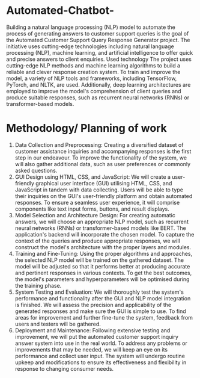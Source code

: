 # Automated-Chatbot-
Building a natural language processing (NLP) model to automate the process of generating answers to customer support queries is the goal of the Automated Customer Support Query Response Generator project. The initiative uses cutting-edge technologies including natural language processing (NLP), machine learning, and artificial intelligence to offer quick and precise answers to client enquiries.
Used technology
The project uses cutting-edge NLP methods and machine learning algorithms to build a reliable and clever response creation system. To train and improve the model, a variety of NLP tools and frameworks, including TensorFlow, PyTorch, and NLTK, are used. Additionally, deep learning architectures are employed to improve the model's comprehension of client queries and produce suitable responses, such as recurrent neural networks (RNNs) or transformer-based models.

# Methodology/ Planning of work
1. Data Collection and Preprocessing:
Creating a diversified dataset of customer assistance inquiries and accompanying responses is the first step in our endeavour. To improve the functionality of the system, we will also gather additional data, such as user preferences or commonly asked questions.
2. GUI Design using HTML, CSS, and JavaScript:
We will create a user-friendly graphical user interface (GUI) utilising HTML, CSS, and JavaScript in tandem with data collecting. Users will be able to type their inquiries on the GUI's user-friendly platform and obtain automated responses. To ensure a seamless user experience, it will comprise components like text input forms, buttons, and result displays.
3. Model Selection and Architecture Design:
For creating automatic answers, we will choose an appropriate NLP model, such as recurrent neural networks (RNNs) or transformer-based models like BERT. The application's backend will incorporate the chosen model. To capture the context of the queries and produce appropriate responses, we will construct the model's architecture with the proper layers and modules.
4. Training and Fine-Tuning:
Using the proper algorithms and approaches, the selected NLP model will be trained on the gathered dataset. The model will be adjusted so that it performs better at producing accurate and pertinent responses in various contexts. To get the best outcomes, the model's parameters and hyperparameters will be optimised during the training phase.
5. System Testing and Evaluation:
We will thoroughly test the system's performance and functionality after the GUI and NLP model integration is finished. We will assess the precision and applicability of the generated responses and make sure the GUI is simple to use. To find areas for improvement and further fine-tune the system, feedback from users and testers will be gathered.
6. Deployment and Maintenance:
Following extensive testing and improvement, we will put the automated customer support inquiry answer system into use in the real world. To address any problems or improvements that may be needed, we will keep an eye on its performance and collect user input. The system will undergo routine upkeep and modifications to ensure its effectiveness and flexibility in response to changing consumer needs.
